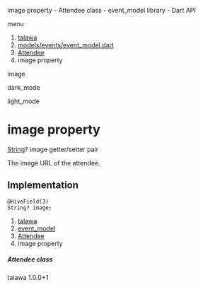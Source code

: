 




image property - Attendee class - event\_model library - Dart API







menu

1. [talawa](../../index.html)
2. [models/events/event\_model.dart](../../file-___home_harshil_Desktop_open-source_palisadoes_talawa_lib_models_events_event_model/)
3. [Attendee](../../file-___home_harshil_Desktop_open-source_palisadoes_talawa_lib_models_events_event_model/Attendee-class.html)
4. image property

image


dark\_mode

light\_mode




# image property


[String](https://api.flutter.dev/flutter/dart-core/String-class.html)?
image
getter/setter pair

The image URL of the attendee.


## Implementation

```
@HiveField(3)
String? image;
```

 


1. [talawa](../../index.html)
2. [event\_model](../../file-___home_harshil_Desktop_open-source_palisadoes_talawa_lib_models_events_event_model/)
3. [Attendee](../../file-___home_harshil_Desktop_open-source_palisadoes_talawa_lib_models_events_event_model/Attendee-class.html)
4. image property

##### Attendee class





talawa
1.0.0+1






